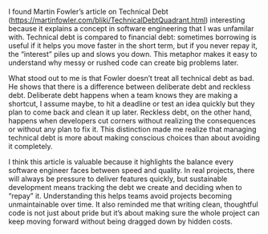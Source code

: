 I found Martin Fowler’s article on Technical Debt (https://martinfowler.com/bliki/TechnicalDebtQuadrant.html) interesting because it explains a concept in software engineering that I was unfamilar with. Technical debt is compared to financial debt: sometimes borrowing is useful if it helps you move faster in the short term, but if you never repay it, the “interest” piles up and slows you down. This metaphor makes it easy to understand why messy or rushed code can create big problems later.  

What stood out to me is that Fowler doesn’t treat all technical debt as bad. He shows that there is a difference between deliberate debt and reckless debt. Deliberate debt happens when a team knows they are making a shortcut, I assume maybe, to hit a deadline or test an idea quickly but they plan to come back and clean it up later. Reckless debt, on the other hand, happens when developers cut corners without realizing the consequences or without any plan to fix it. This distinction made me realize that managing technical debt is more about making conscious choices than about avoiding it completely.  

I think this article is valuable because it highlights the balance every software engineer faces between speed and quality. In real projects, there will always be pressure to deliver features quickly, but sustainable development means tracking the debt we create and deciding when to “repay” it. Understanding this helps teams avoid projects becoming unmaintainable over time. It also reminded me that writing clean, thoughtful code is not just about pride but it’s about making sure the whole project can keep moving forward without being dragged down by hidden costs.
